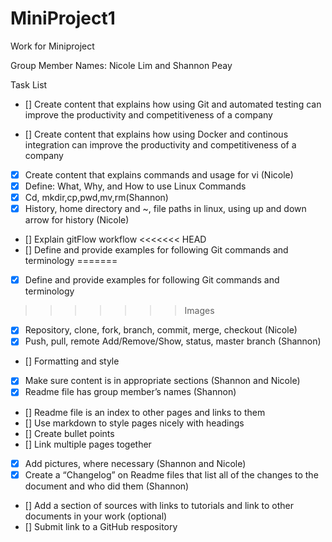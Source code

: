 # MiniProject1
Work for Miniproject

Group Member Names: Nicole Lim and Shannon Peay

Task List

- [] Create content that explains how using Git and automated testing can improve the productivity and competitiveness of a company

- [] Create content that explains how using Docker and continous integration can improve the productivity and competitiveness of a company

- [x] Create content that explains commands and usage for vi (Nicole)
- [x] Define: What, Why, and How to use Linux Commands
- [x] Cd, mkdir,cp,pwd,mv,rm(Shannon)
- [x] History, home directory and ~, file paths in linux, using up and down arrow for history (Nicole)
- [] Explain gitFlow workflow
<<<<<<< HEAD
- [] Define and provide examples for following Git commands and terminology
=======
- [x] Define and provide examples for following Git commands and terminology
>>>>>>> Images
- [x] Repository, clone, fork, branch, commit, merge, checkout (Nicole)
- [x] Push, pull, remote Add/Remove/Show, status, master branch (Shannon)
- [] Formatting and style
- [x] Make sure content is in appropriate sections (Shannon and Nicole)
- [x] Readme file has group member’s names (Shannon)
- [] Readme  file is an index to other pages and links to them
- [] Use markdown to style pages nicely with headings
- [] Create bullet points
- [] Link multiple pages together
- [x] Add pictures, where necessary (Shannon and Nicole)
- [x] Create a “Changelog” on Readme files that list all of the changes to the document and who did them (Shannon)
- [] Add a section of sources with links to tutorials and link to other documents in your work (optional)
- [] Submit link to a GitHub respository




